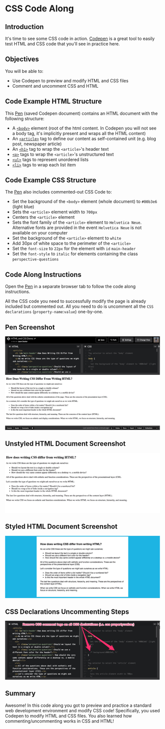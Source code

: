 
# CSS Code Along

## Introduction

It's time to see some CSS code in action. [Codepen][] is a great tool to easily test HTML and CSS code that you'll see in practice here.

## Objectives

You will be able to:  

- Use Codepen to preview and modify HTML and CSS files  
- Comment and uncomment CSS and HTML

## Code Example HTML Structure

This [Pen][] (saved Codepen document) contains an HTML document with the following structure:

- A [`<body>`][] element (root of the html content. In Codepen you will not see a body tag, it's implicitly present and wraps all the HTML content)
- An [`<article>`][] tag to define our content as self-contained unit (e.g. blog post, newspaper article)
- An [`<h1>`][] tag to wrap the `<article>`'s header text
- [`<p>`][] tags to wrap the `<article>`'s unstructured text
- [`<ul>`][] tags to represent unordered lists
- [`<li>`][] tags to wrap each list item

## Code Example CSS Structure

The [Pen][] also includes commented-out CSS Code to:

- Set the background of the `<body>` element (whole document) to `#00b3e6` (light blue)
- Sets the `<article>` element width to `700px`
- Centers the `<article>` element
- Sets the font family of the `<article>` element to `Helvetica Neue`. Alternative fonts are provided in the event `Helvetica Neue` is not available on your computer
- Set the background of the `<article>` element to `white`
- Add 30px of white space to the perimeter of the `<article>`
- Set the `font-size` to `22px` for the element with `id` `main-header`
- Set the `font-style` to `italic` for elements containing the class `perspective-questions`

## Code Along Instructions

Open the [Pen][] in a separate browser tab to follow the code along instructions. 

All the CSS code you need to successfully modify the page is already included but commented out. All you need to do is uncomment all the `CSS declarations` (`property-name`:`value`) one-by-one.

## Pen Screenshot

<img src="images/codepen.jpeg">

## Unstyled HTML Document Screenshot

<img src="images/unstyled-codepen.jpeg">

## Styled HTML Document Screenshot

<img src="images/styled-codepen.jpeg" width="1050">

## CSS Declarations Uncommenting Steps

<img src="images/css-code-codepen.jpg" width=1050>

[Codepen]: https://codepen.io/
[Pen]: https://codepen.io/curiositypaths/pen/WddzQM?editors=1100
[`<body>`]: https://developer.mozilla.org/en-US/docs/Web/HTML/Element/body
[`<article>`]: https://developer.mozilla.org/en-US/docs/Web/HTML/Element/article
[`<h1>`]: https://developer.mozilla.org/en-US/docs/Web/HTML/Element/Heading_Elements
[`<p>`]: https://developer.mozilla.org/en-US/docs/Web/HTML/Element/p
[`<ul>`]: https://developer.mozilla.org/en-US/docs/Web/HTML/Element/ul
[`<li>`]: https://developer.mozilla.org/en-US/docs/Web/HTML/Element/li

## Summary

Awesome! In this code along you got to preview and practice a standard web development environment and modify CSS code! Specifically, you used Codepen to modify HTML and CSS files. You also learned how commenting/uncommenting works in CSS and HTML!
